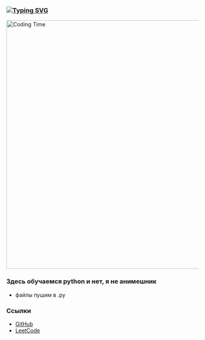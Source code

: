 ### [![Typing SVG](https://readme-typing-svg.demolab.com?font=Segoe+UI&weight=1000&pause=1000&color=000000&background=FFFFFF00&width=435&lines=%D0%A7%D1%82%D0%BE+%D1%83+%D0%B2%D0%B0%D1%81+%D1%82%D1%83%D1%82+%D0%BF%D1%80%D0%BE%D0%B8%D1%81%D1%85%D0%BE%D0%B4%D0%B8%D1%82%3F)](https://git.io/typing-svg)

<img src="https://media1.giphy.com/media/v1.Y2lkPTc5MGI3NjExNHh2amZpd3EwbTUzZXptcnNkNzRzemRsZHl3dmZ6ZDd4c3Jmd2VybyZlcD12MV9pbnRlcm5hbF9naWZfYnlfaWQmY3Q9Zw/5ZjcaQbIzDXsk/giphy.gif" width="650" alt="Coding Time"/>
</p>

### Здесь обучаемся python и нет, я не анимешник

- файлы пушим в .py

### Ссылки

- [GitHub](https://github.com/KamilMinibaev)
- [LeetCode](https://leetcode.com/u/kamil_minibaev/)
